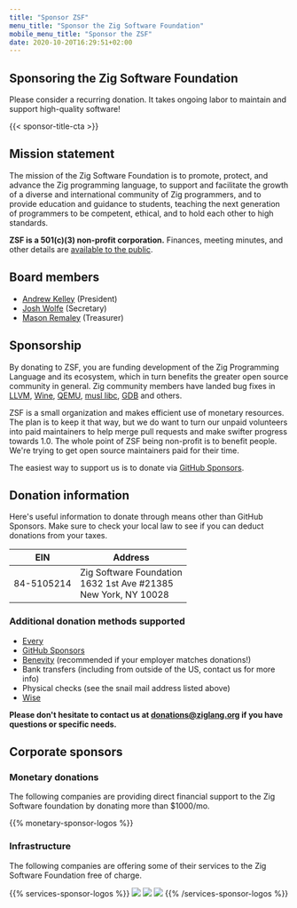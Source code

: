 ```yaml
---
title: "Sponsor ZSF"
menu_title: "Sponsor the Zig Software Foundation"
mobile_menu_title: "Sponsor the ZSF"
date: 2020-10-20T16:29:51+02:00
---
```

## Sponsoring the Zig Software Foundation

Please consider a recurring donation. It takes ongoing labor to maintain
and support high-quality software!

{{< sponsor-title-cta >}}

## Mission statement
The mission of the Zig Software Foundation is to promote, protect, and advance the Zig programming language, to support and facilitate the growth of a diverse and international community of Zig programmers, and to provide education and guidance to students, teaching the next generation of programmers to be competent, ethical, and to hold each other to high standards.

**ZSF is a 501(c)(3) non-profit corporation.** Finances, meeting minutes, and other details are [available to the public](https://drive.google.com/drive/folders/1ucHARxVbhrBbuZDbhrGHYDTsYAs8_bMH?usp=sharing).

## Board members

- [Andrew Kelley](https://andrewkelley.me/) (President)
- [Josh Wolfe](https://github.com/thejoshwolfe/) (Secretary)
- [Mason Remaley](https://twitter.com/masonremaley/) (Treasurer)

## Sponsorship

By donating to ZSF, you are funding development of the Zig Programming Language and its ecosystem, which in turn benefits the greater open source community in general. Zig community members have landed bug fixes in [LLVM](https://llvm.org/), [Wine](https://winehq.org/), [QEMU](https://qemu.org/), [musl libc](https://musl.libc.org/), [GDB](https://www.gnu.org/software/gdb/) and others.

ZSF is a small organization and makes efficient use of monetary resources. The plan is to keep it that way, but we do want to turn our unpaid volunteers into paid maintainers to help merge pull requests and make swifter progress towards 1.0. The whole point of ZSF being non-profit is to benefit people. We're trying to get open source maintainers paid for their time.

The easiest way to support us is to donate via [GitHub Sponsors](https://github.com/sponsors/ziglang).

## Donation information
Here's useful information to donate through means other than GitHub Sponsors.
Make sure to check your local law to see if you can deduct donations from your taxes.

|   **EIN**   | **Address** |
|-------------|-------------|
| 84-5105214  | Zig Software Foundation  <br> 1632 1st Ave #21385  <br> New York, NY 10028|

### Additional donation methods supported
- [Every](https://www.every.org/zig-software-foundation-inc/)
- [GitHub Sponsors](https://github.com/sponsors/ziglang)
- [Benevity](https://benevity.com) (recommended if your employer matches donations!)
- Bank transfers (including from outside of the US, contact us for more info)
- Physical checks (see the snail mail address listed above)
- [Wise](https://wise.com)

**Please don't hesitate to contact us at donations@ziglang.org if you have questions or specific needs.**

## Corporate sponsors

### Monetary donations
The following companies are providing direct financial support to the Zig Software foundation by donating more than $1000/mo.

{{% monetary-sponsor-logos %}}


### Infrastructure
The following companies are offering some of their services to the Zig Software Foundation free of charge.

{{% services-sponsor-logos %}}
![](/lavatech.png)
![](/dropbox.png)
![](/scaleway.png)
{{% /services-sponsor-logos %}}















